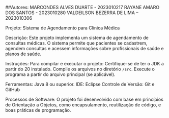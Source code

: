 ##Autores:
MARCONDES ALVES DUARTE - 2023010217
RAYANE AMARO DOS SANTOS - 2023010280
VALDEILSON BEZERRA DE LIMA – 2023010306

Projeto: Sistema de Agendamento para Clínica Médica 

Descrição: 
Este projeto implementa um sistema de agendamento de consultas médicas. O sistema permite que pacientes se cadastrem, agendem consultas e acessem informações sobre profissionais de saúde e planos de saúde. 

Instruções:
Para compilar e executar o projeto: 
Certifique-se de ter o JDK a partir do 20 instalado. 
Compile os arquivos no diretório `/src`. 
Execute o programa a partir do arquivo principal (se aplicável).

Ferramentas: 
Java 8 ou superior.
IDE: Eclipse 
Controle de Versão: Git e GitHub 

Processos de Software:
O projeto foi desenvolvido com base em princípios de Orientação a Objetos, como encapsulamento, reutilização de código, e boas práticas de programação. 


